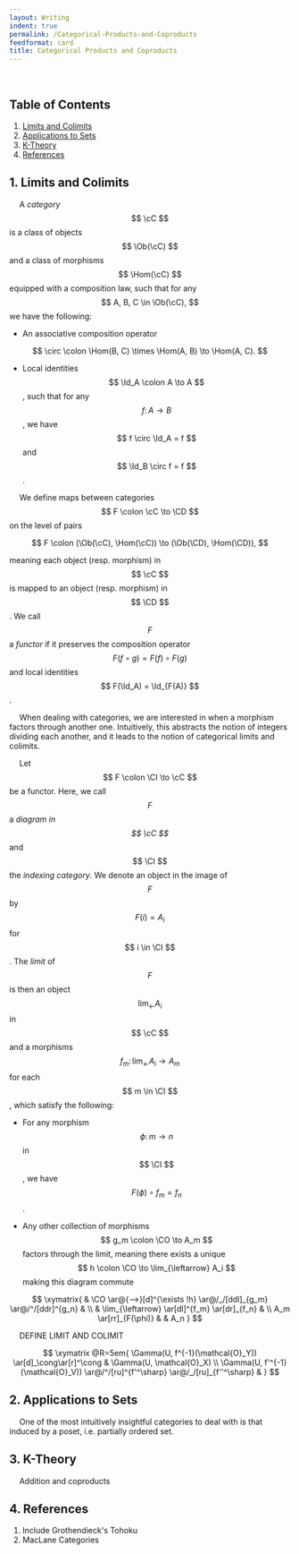 ```yaml
---
layout: Writing
indent: true
permalink: /Categorical-Products-and-Coproducts
feedformat: card
title: Categorical Products and Coproducts
---
```

$$ \newcommand{\cC}{\mathcal{C}} \newcommand{\CD}{\mathcal{D}} \newcommand{\CI}{\mathcal{I}} \newcommand{\CO}{\mathcal{O}} \DeclareMathOperator{\Ob}{Ob} \DeclareMathOperator{\Hom}{Hom} \DeclareMathOperator{\Id}{Id} $$
<br>
## Table of Contents
1. [Limits and Colimits](#1-limits-and-colimits)
2. [Applications to Sets](#2-applications-to-sets)
3. [K-Theory](#3-k-theory)
4. [References](#4-references)

## 1. Limits and Colimits

&emsp; A *category* $$ \cC $$ is a class of objects $$ \Ob(\cC) $$ and a class of morphisms $$ \Hom(\cC) $$ equipped with a composition law, such that for any $$ A, B, C \in \Ob(\cC), $$ we have the following: 

- An associative composition operator 

$$ 
    \circ \colon \Hom(B, C) \times \Hom(A, B) \to \Hom(A, C).
$$

- Local identities $$ \Id_A \colon A \to A $$, such that for any $$ f \colon A \to B $$, we have $$ f \circ \Id_A = f $$ and $$ \Id_B \circ f = f $$.

&emsp; We define maps between categories $$ F \colon \cC \to \CD $$ on the level of pairs 

$$ 
    F \colon (\Ob(\cC), \Hom(\cC)) \to (\Ob(\CD), \Hom(\CD)),
$$

meaning each object (resp. morphism) in $$ \cC $$ is mapped to an object (resp. morphism) in $$ \CD $$. We call $$ F $$ a *functor* if it preserves the composition operator $$ F(f \circ g) = F(f) \circ F(g) $$ and local identities $$ F(\Id_A) = \Id_{F(A)} $$.

&emsp; When dealing with categories, we are interested in when a morphism factors through another one. Intuitively, this abstracts the notion of integers dividing each another, and it leads to the notion of categorical limits and colimits. 

&emsp; Let $$ F \colon \CI \to \cC $$ be a functor. Here, we call $$ F $$ a *diagram in $$ \cC $$* and $$ \CI $$ the *indexing category*. We denote an object in the image of $$ F $$ by $$ F(i) = A_i $$ for $$ i \in \CI $$. The *limit* of $$ F $$ is then an object $$ \lim_{\leftarrow} A_i $$ in $$ \cC $$ and a morphisms $$ f_m \colon \lim_{\leftarrow} A_i \to A_m $$ for each $$ m \in \CI $$, which satisfy the following:

* For any morphism $$ \phi \colon m \to n $$ in $$ \CI $$, we have $$ F(\phi) \circ f_m = f_n $$.

* Any other collection of morphisms $$ g_m \colon \CO \to A_m $$ factors through the limit, meaning there exists a unique $$ h \colon \CO \to \lim_{\leftarrow} A_i $$ making this diagram commute

$$
\xymatrix{
    & \CO \ar@{-->}[d]^{\exists !h} \ar@/_/[ddl]_{g_m} \ar@/^/[ddr]^{g_n} & \\
    & \lim_{\leftarrow} \ar[dl]^{f_m} \ar[dr]_{f_n} & \\
    A_m \ar[rr]_{F(\phi)} & & A_n
}
$$

&emsp; DEFINE LIMIT AND COLIMIT 

$$
\xymatrix @R=5em{
\Gamma(U, f^{-1}(\mathcal{O}_Y)) \ar[d]_\cong\ar[r]^\cong &
\Gamma(U, \mathcal{O}_X) \\
\Gamma(U, f'^{-1}(\mathcal{O}_V)) \ar@/^/[ru]^{f'^\sharp}
\ar@/_/[ru]_{f''^\sharp} &
}
$$


## 2. Applications to Sets

&emsp; One of the most intuitively insightful categories to deal with is that induced by a poset, i.e. partially ordered set.


## 3. K-Theory

&emsp; Addition and coproducts


## 4. References

1. Include Grothendieck's Tohoku
2. MacLane Categories
